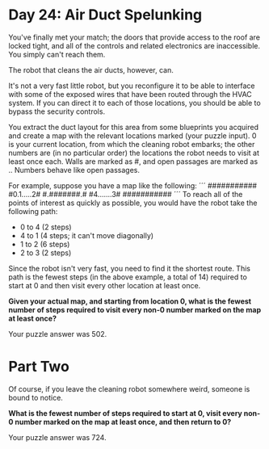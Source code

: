 # Day 24: Air Duct Spelunking
You've finally met your match; the doors that provide access to the roof are locked tight, and all of the controls and related electronics are inaccessible. You simply can't reach them.

The robot that cleans the air ducts, however, can.

It's not a very fast little robot, but you reconfigure it to be able to interface with some of the exposed wires that have been routed through the HVAC system. If you can direct it to each of those locations, you should be able to bypass the security controls.

You extract the duct layout for this area from some blueprints you acquired and create a map with the relevant locations marked (your puzzle input). 0 is your current location, from which the cleaning robot embarks; the other numbers are (in no particular order) the locations the robot needs to visit at least once each. Walls are marked as #, and open passages are marked as .. Numbers behave like open passages.

For example, suppose you have a map like the following:
´´´
###########
#0.1.....2#
#.#######.#
#4.......3#
###########
´´´
To reach all of the points of interest as quickly as possible, you would have the robot take the following path:

- 0 to 4 (2 steps)
- 4 to 1 (4 steps; it can't move diagonally)
- 1 to 2 (6 steps)
- 2 to 3 (2 steps)

Since the robot isn't very fast, you need to find it the shortest route. This path is the fewest steps (in the above example, a total of 14) required to start at 0 and then visit every other location at least once.

**Given your actual map, and starting from location 0, what is the fewest number of steps required to visit every non-0 number marked on the map at least once?**

Your puzzle answer was 502.

# Part Two
Of course, if you leave the cleaning robot somewhere weird, someone is bound to notice.

**What is the fewest number of steps required to start at 0, visit every non-0 number marked on the map at least once, and then return to 0?**

Your puzzle answer was 724.